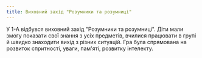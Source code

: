 ```yaml
---
title: Виховний захід "Розумники та розумниці"
---
```


У 1-А відбувся виховний захід "Розумники та розумниці". Діти мали змогу показати свої знання з усіх предметів, вчилися працювати в групі й швидко знаходити вихід з різних ситуацій. Гра була спрямована на розвиток спритності, уваги, пам'яті, розвитку інтелекту.

<slideshow id="_/72157666490622236" />
